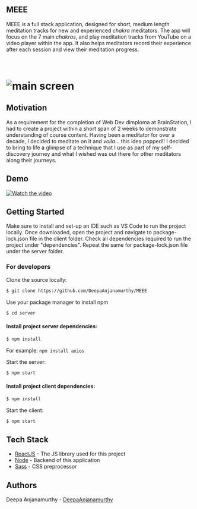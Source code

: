 ## MEEE
MEEE is a full stack application, designed for short, medium length meditation tracks for new and experienced *chakra* meditators. The app will focus on the 7 main *chakras*, and play meditation tracks from YouTube on a video player within the app. It also helps meditators record their experience after each session and view their meditation progress.

<h1>
  <br>
  <img src="https://i.imgur.com/eCDy1JV.jpg" alt="main screen" width="">
</h1>

## Motivation
As a requirement for the completion of Web Dev dimploma at BrainStation, I had to create a project within a short span of 2 weeks to demonstrate understanding of course content. Having been a meditator for over a decade, I decided to meditate on it and *voila*... this idea popped!! I decided to bring to life a glimpse of a technique that I use as part of my self-discovery journey and what I wished was out there for other meditators along their journeys.

## Demo
[![Watch the video](https://i.imgur.com/eCDy1JV.jpg)](https://youtu.be/8QDn2VAd0AY)

## Getting Started

Make sure to install and set-up an IDE such as VS Code to run the project locally. Once downloaded, open the project and navigate to package-lock.json file in the client folder. Check all dependencies required to run the project under "dependencies". Repeat the same for package-lock.json file under the server folder.

### For developers

Clone the source locally:

```sh
$ git clone https://github.com/DeepaAnjanamurthy/MEEE
```

Use your package manager to install npm

```sh
$ cd server
```

#### Install project server dependencies:

```sh
$ npm install 
```

For example: `npm install axios`

Start the server:

```sh
$ npm start
```

#### Install project client dependencies:

```sh
$ npm install 
```

Start the client:

```sh
$ npm start
```

## Tech Stack

- [ReactJS](https://reactjs.org/) - The JS library used for this project
- [Node](https://nodejs.org/en/) - Backend of this application
- [Sass](https://sass-lang.com/) - CSS preprocessor

## Authors

Deepa Anjanamurthy - [DeepaAnjanamurthy]()
